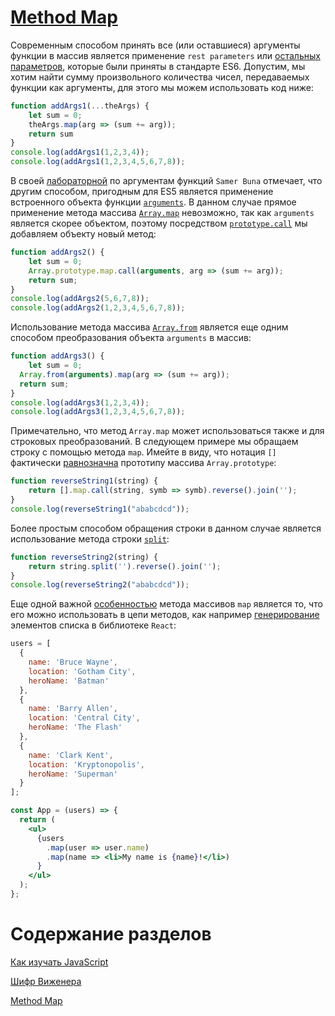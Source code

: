 # [Method Map](https://www.youtube.com/watch?v=WCYy8jpp7R8)

Современным способом принять все (или оставшиеся) аргументы функции в массив является применение `rest parameters` или [остальных параметров](https://developer.mozilla.org/ru/docs/Web/JavaScript/Reference/Functions/Rest_parameters), которые были приняты в стандарте ES6. Допустим, мы хотим найти сумму произвольного количества чисел, передаваемых функции как аргументы, для этого мы можем использовать код ниже:

```js
function addArgs1(...theArgs) {
	let sum = 0;
	theArgs.map(arg => (sum += arg));
	return sum
}
console.log(addArgs1(1,2,3,4));
console.log(addArgs1(1,2,3,4,5,6,7,8));
```

В своей [лабораторной](https://jscomplete.com/learn/lab-functions-args) по аргументам функций `Samer Buna` отмечает, что другим способом, пригодным для ES5 является применение встроенного объекта функции [`arguments`](https://developer.mozilla.org/ru/docs/Web/JavaScript/Reference/Functions/arguments). В данном случае прямое применение метода массива [`Array.map`](https://developer.mozilla.org/ru/docs/Web/JavaScript/Reference/Global_Objects/Array/map) невозможно, так как `arguments` является скорее объектом, поэтому посредством [`prototype.call`](http://adripofjavascript.com/blog/drips/invoking-javascript-functions-with-call-and-apply.html) мы добавляем объекту новый метод:

```js
function addArgs2() {
	let sum = 0;
	Array.prototype.map.call(arguments, arg => (sum += arg));
	return sum;
}
console.log(addArgs2(5,6,7,8));
console.log(addArgs2(1,2,3,4,5,6,7,8));
```

Использование метода массива [`Array.from`](https://developer.mozilla.org/ru/docs/Web/JavaScript/Reference/Global_Objects/Array/from) является еще одним способом преобразования объекта `arguments` в массив:

```js
function addArgs3() {
	let sum = 0;
  Array.from(arguments).map(arg => (sum += arg));
  return sum;
}
console.log(addArgs3(1,2,3,4));
console.log(addArgs3(1,2,3,4,5,6,7,8));
```

Примечательно, что метод `Array.map` может использоваться также и для строковых преобразований. В следующем примере мы обращаем строку с помощью метода `map`. Имейте в виду, что нотация `[]` фактически [равнозначна](https://2ality.com/2011/08/array-prototype-performance.html) прототипу массива `Array.prototype`:

```js
function reverseString1(string) {
	return [].map.call(string, symb => symb).reverse().join('');
}
console.log(reverseString1("ababcdcd"));
```

Более простым способом обращения строки в данном случае является использование метода строки [`split`](https://developer.mozilla.org/ru/docs/Web/JavaScript/Reference/Global_Objects/String/split):

```js
function reverseString2(string) {
	return string.split('').reverse().join('');
}
console.log(reverseString2("ababcdcd"));
```

Еще одной важной [особенностью](https://yazeedb.com/posts/array-map-explained-in-4-levels-of-difficulty#to-a-react-developer) метода массивов `map` является то, что его можно использовать в цепи методов, как например [генерирование](https://codesandbox.io/s/map-method-chain-7if2q) элементов списка в библиотеке `React`:

```jsx
users = [
  {
    name: 'Bruce Wayne',
    location: 'Gotham City',
    heroName: 'Batman'
  },
  {
    name: 'Barry Allen',
    location: 'Central City',
    heroName: 'The Flash'
  },
  {
    name: 'Clark Kent',
    location: 'Kryptonopolis',
    heroName: 'Superman'
  }
];

const App = (users) => {
  return (
    <ul>
      {users
        .map(user => user.name)
      	.map(name => <li>My name is {name}!</li>)
      }
    </ul>
  );
};
```



# Содержание разделов

[Как изучать JavaScript](./README.md)

[Шифр Виженера](./01_Chiffre_de_Vigenère.md)

[Method Map](./02_Method_Map.md)
